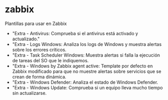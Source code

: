 # zabbix
Plantillas para usar en Zabbix

* "Extra - Antivirus: Comprueba si el antivirus está activado y actualizado."
* "Extra - Logs Windows: Analiza los logs de Windows y muestra alertas sobre los errores críticos.
* "Extra - Task Scheduler Windows: Muestra alertas si falla la ejecución de tareas del SO que le indiquemos.
* "Extra - Windows by Zabbix agent active: Template por defecto en Zabbix modificado para que no muestre alertas sobre servicios que se crean de forma dinámica.
* "Extra - Windows Defender: Analiza el estado de Windows Defender.
* "Extra - Windows Update: Comprueba si un equipo lleva mucho tiempo sin actualizarse.
